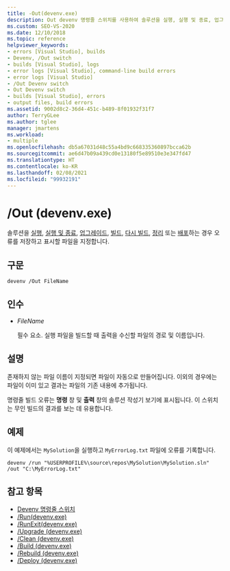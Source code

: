 ```yaml
---
title: -Out(devenv.exe)
description: Out devenv 명령줄 스위치를 사용하여 솔루션을 실행, 실행 및 종료, 업그레이드, 빌드, 다시 빌드, 정리 또는 배포할 때 오류를 저장하고 표시할 파일을 지정하는 방법을 알아봅니다.
ms.custom: SEO-VS-2020
ms.date: 12/10/2018
ms.topic: reference
helpviewer_keywords:
- errors [Visual Studio], builds
- Devenv, /Out switch
- builds [Visual Studio], logs
- error logs [Visual Studio], command-line build errors
- error logs [Visual Studio]
- /Out Devenv switch
- Out Devenv switch
- builds [Visual Studio], errors
- output files, build errors
ms.assetid: 9002d8c2-36d4-451c-b489-8f01932f31f7
author: TerryGLee
ms.author: tglee
manager: jmartens
ms.workload:
- multiple
ms.openlocfilehash: db5a67031d48c55a4bd9c668335360897bcca62b
ms.sourcegitcommit: ae6d47b09a439cd0e13180f5e89510e3e347fd47
ms.translationtype: HT
ms.contentlocale: ko-KR
ms.lasthandoff: 02/08/2021
ms.locfileid: "99932191"
---
```

# <a name="out-devenvexe"></a>/Out (devenv.exe)

솔루션을 [실행](run-devenv-exe.md), [실행 및 종료](runexit-devenv-exe.md), [업그레이드](upgrade-devenv-exe.md), [빌드](build-devenv-exe.md), [다시 빌드](rebuild-devenv-exe.md), [정리](clean-devenv-exe.md) 또는 [배포](deploy-devenv-exe.md)하는 경우 오류를 저장하고 표시할 파일을 지정합니다.

## <a name="syntax"></a>구문

```shell
devenv /Out FileName
```

## <a name="arguments"></a>인수

- *FileName*

  필수 요소. 실행 파일을 빌드할 때 출력을 수신할 파일의 경로 및 이름입니다.

## <a name="remarks"></a>설명

존재하지 않는 파일 이름이 지정되면 파일이 자동으로 만들어집니다. 이외의 경우에는 파일이 이미 있고 결과는 파일의 기존 내용에 추가됩니다.

명령줄 빌드 오류는 **명령** 창 및 **출력** 창의 솔루션 작성기 보기에 표시됩니다. 이 스위치는 무인 빌드의 결과를 보는 데 유용합니다.

## <a name="example"></a>예제

이 예제에서는 `MySolution`을 실행하고 `MyErrorLog.txt` 파일에 오류를 기록합니다.

```shell
devenv /run "%USERPROFILE%\source\repos\MySolution\MySolution.sln" /out "C:\MyErrorLog.txt"
```

## <a name="see-also"></a>참고 항목

- [Devenv 명령줄 스위치](../../ide/reference/devenv-command-line-switches.md)
- [/Run(devenv.exe)](../../ide/reference/run-devenv-exe.md)
- [/RunExit(devenv.exe)](runexit-devenv-exe.md)
- [/Upgrade (devenv.exe)](upgrade-devenv-exe.md)
- [/Clean (devenv.exe)](clean-devenv-exe.md)
- [/Build (devenv.exe)](../../ide/reference/build-devenv-exe.md)
- [/Rebuild (devenv.exe)](../../ide/reference/rebuild-devenv-exe.md)
- [/Deploy (devenv.exe)](../../ide/reference/deploy-devenv-exe.md)
